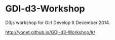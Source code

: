 GDI-d3-Workshop
===============

D3js workshop for Girl Develop It December 2014.

http://yonet.github.io/GDI-d3-Workshop/#/
